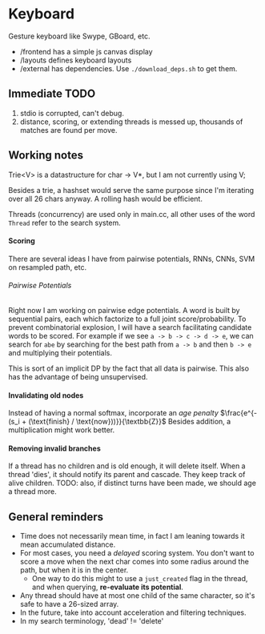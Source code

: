 # Keyboard

Gesture keyboard like Swype, GBoard, etc.

 - /frontend has a simple js canvas display
 - /layouts defines keyboard layouts
 - /external has dependencies. Use `./download_deps.sh` to get them.



## Immediate TODO
 1. stdio is corrupted, can't debug.
 2. distance, scoring, or extending threads is messed up, thousands of matches are found per move.

## Working notes

Trie\<V\> is a datastructure for char -> V\*, but I am not currently using V;

Besides a trie, a hashset would serve the same purpose since I'm iterating over all 26 chars anyway. A rolling hash would be efficient.

Threads (concurrency) are used only in main.cc, all other uses of the word `Thread` refer to the search system.

#### Scoring
There are several ideas I have from pairwise potentials, RNNs, CNNs, SVM on resampled path, etc.

###### Pairwise Potentials
Right now I am working on pairwise edge potentials. A word is built by sequential pairs, each which factorize to a full joint
score/probability. To prevent combinatorial explosion, I will have a search facilitating candidate words to be scored.
For example if we see `a -> b -> c -> d -> e`, we can search for `abe` by searching
for the best path from `a -> b` and then `b -> e` and multiplying their potentials.

This is sort of an implicit DP by the fact that all data is pairwise.
This also has the advantage of being unsupervised.


#### Invalidating old nodes
Instead of having a normal softmax, incorporate an *age penalty* $\frac{e^{-(s_i + (\text{finish} / \text{now}))}}{\textbb{Z}}$
Besides addition, a multiplication might work better.

#### Removing invalid branches
If a thread has no children and is old enough, it will delete itself.
When a thread 'dies', it should notify its parent and cascade. They keep track of alive children.
TODO: also, if distinct turns have been made, we should age a thread more.

## General reminders
  - Time does not necessarily mean time, in fact I am leaning towards it mean accumulated distance.
  - For most cases, you need a *delayed* scoring system. You don't want to score a move when the next char comes into
    some radius around the path, but when it is in the center.
     - One way to do this might to use a `just_created` flag in the thread, and when querying, **re-evaluate its potential**.
  - Any thread should have at most one child of the same character, so it's safe to have a 26-sized array.
  - In the future, take into account acceleration and filtering techniques.
  - In my search terminology, 'dead' != 'delete'
